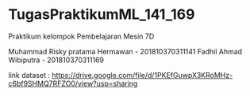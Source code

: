 # TugasPraktikumML_141_169
Praktikum kelompok Pembelajaran Mesin 7D

Muhammad Risky pratama Hermawan - 201810370311141
Fadhil Ahmad Wibiputra - 201810370311169

link dataset : https://drive.google.com/file/d/1PKEfGuwpX3KRoMHz-c6bf9SHMQ7RFZO0/view?usp=sharing
